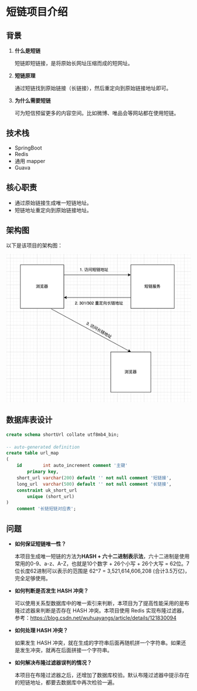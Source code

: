 # 短链项目介绍

## 背景

1. **什么是短链**

   短链即短链接，是将原始长网址压缩而成的短网址。

2. **短链原理**

   通过短链找到原始链接（长链接），然后重定向到原始链接地址即可。

3. **为什么需要短链**

   可为短信预留更多的内容空间。比如微博、唯品会等网站都在使用短链。

## 技术栈

- SpringBoot
- Redis
- 通用 mapper
- Guava

## 核心职责

- 通过原始链接生成唯一短链地址。
- 短链地址重定向到原始链接地址。

## 架构图

以下是该项目的架构图：

![短链项目架构图](sql/%E7%9F%AD%E9%93%BE%E6%9E%B6%E6%9E%84%E5%9B%BE.png)
## 数据库表设计

```sql
create schema shortUrl collate utf8mb4_bin;

-- auto-generated definition
create table url_map
(
    id        int auto_increment comment '主键'
        primary key,
    short_url varchar(200) default '' not null comment '短链接',
    long_url  varchar(500) default '' not null comment '长链接',
    constraint uk_short_url
        unique (short_url)
)
    comment '长链短链对应表';
```


## 问题

- **如何保证短链唯一性？**

  本项目生成唯一短链的方法为**HASH + 六十二进制表示法**，六十二进制是使用常用的0-9、a-z、A-Z，也就是10个数字 + 26个小写 + 26个大写 = 62位。7位长度62进制可以表示的范围是 62^7 = 3,521,614,606,208 (合计3.5万亿)，完全足够使用。

- **如何判断是否发生 HASH 冲突？**

  可以使用关系型数据库中的唯一索引来判断，本项目为了提高性能采用的是布隆过滤器来判断是否存在 HASH 冲突。本项目使用 Redis 实现布隆过滤器，参考：https://blog.csdn.net/wuhuayangs/article/details/121830094

- **如何处理 HASH 冲突？**

  如果发生 HASH 冲突，就在生成的字符串后面再随机拼一个字符串。如果还是发生冲突，就再在后面拼接一个字符串。

- **如何解决布隆过滤器误判的情况？**

  本项目在布隆过滤器之后，还增加了数据库校验。默认布隆过滤器中提示存在的短链地址，都要去数据库中再次检验一遍。